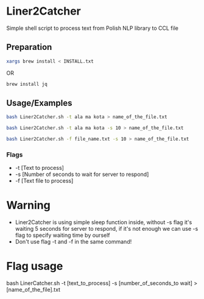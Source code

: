 # Liner2Catcher
Simple shell script to process text from Polish NLP library to CCL file

## Preparation

```bash
xargs brew install < INSTALL.txt
```
OR
```bash
brew install jq
```
## Usage/Examples
```sh
bash Liner2Catcher.sh -t ala ma kota > name_of_the_file.txt
```
```sh
bash Liner2Catcher.sh -t ala ma kota -s 10 > name_of_the_file.txt
```
```sh
bash Liner2Catcher.sh -f file_name.txt -s 10 > name_of_the_file.txt
```
### Flags
* -t [Text to process]
* -s [Number of seconds to wait for server to respond]
* -f [Text file to process]
# Warning

* Liner2Catcher is using simple sleep function inside, without -s flag it's waiting 5 seconds for server to respond, if it's not enough we can use -s flag to specify waiting time by ourself
* Don't use flag -t and -f in the same command!
# Flag usage

bash LinerCatcher.sh -t [text_to_process] -s [number_of_seconds_to wait] > [name_of_the_file].txt

